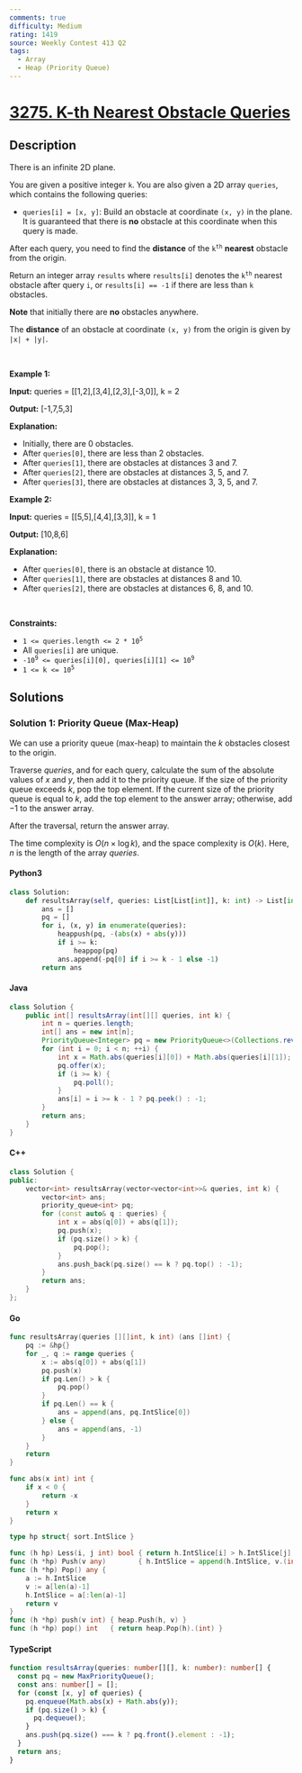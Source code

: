 ```yaml
---
comments: true
difficulty: Medium
rating: 1419
source: Weekly Contest 413 Q2
tags:
  - Array
  - Heap (Priority Queue)
---
```


<!-- problem:start -->

# [3275. K-th Nearest Obstacle Queries](https://leetcode.com/problems/k-th-nearest-obstacle-queries)


## Description

<!-- description:start -->

<p>There is an infinite 2D plane.</p>

<p>You are given a positive integer <code>k</code>. You are also given a 2D array <code>queries</code>, which contains the following queries:</p>

<ul>
	<li><code>queries[i] = [x, y]</code>: Build an obstacle at coordinate <code>(x, y)</code> in the plane. It is guaranteed that there is <strong>no</strong> obstacle at this coordinate when this query is made.</li>
</ul>

<p>After each query, you need to find the <strong>distance</strong> of the <code>k<sup>th</sup></code> <strong>nearest</strong> obstacle from the origin.</p>

<p>Return an integer array <code>results</code> where <code>results[i]</code> denotes the <code>k<sup>th</sup></code> nearest obstacle after query <code>i</code>, or <code>results[i] == -1</code> if there are less than <code>k</code> obstacles.</p>

<p><strong>Note</strong> that initially there are <strong>no</strong> obstacles anywhere.</p>

<p>The <strong>distance</strong> of an obstacle at coordinate <code>(x, y)</code> from the origin is given by <code>|x| + |y|</code>.</p>

<p>&nbsp;</p>
<p><strong class="example">Example 1:</strong></p>

<div class="example-block">
<p><strong>Input:</strong> <span class="example-io">queries = [[1,2],[3,4],[2,3],[-3,0]], k = 2</span></p>

<p><strong>Output:</strong> <span class="example-io">[-1,7,5,3]</span></p>

<p><strong>Explanation:</strong></p>

<ul>
	<li>Initially, there are 0 obstacles.</li>
	<li>After <code>queries[0]</code>, there are less than 2 obstacles.</li>
	<li>After <code>queries[1]</code>, there are obstacles at distances 3 and 7.</li>
	<li>After <code>queries[2]</code>, there are obstacles at distances 3, 5, and 7.</li>
	<li>After <code>queries[3]</code>, there are obstacles at distances 3, 3, 5, and 7.</li>
</ul>
</div>

<p><strong class="example">Example 2:</strong></p>

<div class="example-block">
<p><strong>Input:</strong> <span class="example-io">queries = [[5,5],[4,4],[3,3]], k = 1</span></p>

<p><strong>Output:</strong> <span class="example-io">[10,8,6]</span></p>

<p><strong>Explanation:</strong></p>

<ul>
	<li>After <code>queries[0]</code>, there is an obstacle at distance 10.</li>
	<li>After <code>queries[1]</code>, there are obstacles at distances 8 and 10.</li>
	<li>After <code>queries[2]</code>, there are obstacles at distances 6, 8, and 10.</li>
</ul>
</div>

<p>&nbsp;</p>
<p><strong>Constraints:</strong></p>

<ul>
	<li><code>1 &lt;= queries.length &lt;= 2 * 10<sup>5</sup></code></li>
	<li>All <code>queries[i]</code> are unique.</li>
	<li><code>-10<sup>9</sup> &lt;= queries[i][0], queries[i][1] &lt;= 10<sup>9</sup></code></li>
	<li><code>1 &lt;= k &lt;= 10<sup>5</sup></code></li>
</ul>

<!-- description:end -->

## Solutions

<!-- solution:start -->

### Solution 1: Priority Queue (Max-Heap)

We can use a priority queue (max-heap) to maintain the $k$ obstacles closest to the origin.

Traverse $\textit{queries}$, and for each query, calculate the sum of the absolute values of $x$ and $y$, then add it to the priority queue. If the size of the priority queue exceeds $k$, pop the top element. If the current size of the priority queue is equal to $k$, add the top element to the answer array; otherwise, add $-1$ to the answer array.

After the traversal, return the answer array.

The time complexity is $O(n \times \log k)$, and the space complexity is $O(k)$. Here, $n$ is the length of the array $\textit{queries}$.

<!-- tabs:start -->

#### Python3

```python
class Solution:
    def resultsArray(self, queries: List[List[int]], k: int) -> List[int]:
        ans = []
        pq = []
        for i, (x, y) in enumerate(queries):
            heappush(pq, -(abs(x) + abs(y)))
            if i >= k:
                heappop(pq)
            ans.append(-pq[0] if i >= k - 1 else -1)
        return ans
```

#### Java

```java
class Solution {
    public int[] resultsArray(int[][] queries, int k) {
        int n = queries.length;
        int[] ans = new int[n];
        PriorityQueue<Integer> pq = new PriorityQueue<>(Collections.reverseOrder());
        for (int i = 0; i < n; ++i) {
            int x = Math.abs(queries[i][0]) + Math.abs(queries[i][1]);
            pq.offer(x);
            if (i >= k) {
                pq.poll();
            }
            ans[i] = i >= k - 1 ? pq.peek() : -1;
        }
        return ans;
    }
}
```

#### C++

```cpp
class Solution {
public:
    vector<int> resultsArray(vector<vector<int>>& queries, int k) {
        vector<int> ans;
        priority_queue<int> pq;
        for (const auto& q : queries) {
            int x = abs(q[0]) + abs(q[1]);
            pq.push(x);
            if (pq.size() > k) {
                pq.pop();
            }
            ans.push_back(pq.size() == k ? pq.top() : -1);
        }
        return ans;
    }
};
```

#### Go

```go
func resultsArray(queries [][]int, k int) (ans []int) {
	pq := &hp{}
	for _, q := range queries {
		x := abs(q[0]) + abs(q[1])
		pq.push(x)
		if pq.Len() > k {
			pq.pop()
		}
		if pq.Len() == k {
			ans = append(ans, pq.IntSlice[0])
		} else {
			ans = append(ans, -1)
		}
	}
	return
}

func abs(x int) int {
	if x < 0 {
		return -x
	}
	return x
}

type hp struct{ sort.IntSlice }

func (h hp) Less(i, j int) bool { return h.IntSlice[i] > h.IntSlice[j] }
func (h *hp) Push(v any)        { h.IntSlice = append(h.IntSlice, v.(int)) }
func (h *hp) Pop() any {
	a := h.IntSlice
	v := a[len(a)-1]
	h.IntSlice = a[:len(a)-1]
	return v
}
func (h *hp) push(v int) { heap.Push(h, v) }
func (h *hp) pop() int   { return heap.Pop(h).(int) }
```

#### TypeScript

```ts
function resultsArray(queries: number[][], k: number): number[] {
  const pq = new MaxPriorityQueue();
  const ans: number[] = [];
  for (const [x, y] of queries) {
    pq.enqueue(Math.abs(x) + Math.abs(y));
    if (pq.size() > k) {
      pq.dequeue();
    }
    ans.push(pq.size() === k ? pq.front().element : -1);
  }
  return ans;
}
```

<!-- tabs:end -->

<!-- solution:end -->

<!-- problem:end -->

